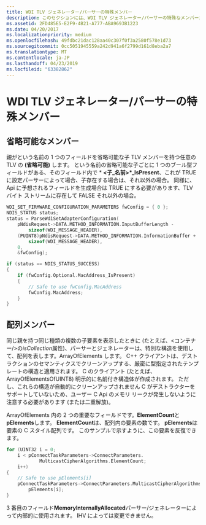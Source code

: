 ```yaml
---
title: WDI TLV ジェネレーター/パーサーの特殊メンバー
description: このセクションには、WDI TLV ジェネレーター/パーサーの特殊なメンバーがについて説明します
ms.assetid: 2FD485E5-E2F9-4B21-A777-ABA9693B1223
ms.date: 04/20/2017
ms.localizationpriority: medium
ms.openlocfilehash: 49fdbc21dac128aa40c307f0f3a2580f578e1d73
ms.sourcegitcommit: 0cc5051945559a242d941a6f2799d161d8eba2a7
ms.translationtype: MT
ms.contentlocale: ja-JP
ms.lasthandoff: 04/23/2019
ms.locfileid: "63382862"
---
```

# <a name="wdi-tlv-generatorparser-special-members"></a>WDI TLV ジェネレーター/パーサーの特殊メンバー


## <a name="optional-members"></a>省略可能なメンバー


親がという名前の 1 つのフィールドを省略可能な子 TLV メンバーを持つ任意の TLV の **(省略可能)** します。 という名前の省略可能な子ごとに 1 つのブール型フィールドがある、そのフィールド内で * **&lt;子\_名前&gt;*\_IsPresent**、これが TRUE に設定パーサーによって場合、子存在する場合は、それ以外の場合。 同様に、Api に予想されるフィールドを生成場合は TRUE にする必要があります、TLV バイト ストリームに存在して FALSE それ以外の場合。

```C++
WDI_SET_FIRMWARE_CONFIGURATION_PARAMETERS fwConfig = { 0 };
NDIS_STATUS status;
status = ParseWdiSetAdapterConfiguration(
    pNdisRequest->DATA.METHOD_INFORMATION.InputBufferLength - 
        sizeof(WDI_MESSAGE_HEADER),
    (PUINT8)pNdisRequest->DATA.METHOD_INFORMATION.InformationBuffer + 
        sizeof(WDI_MESSAGE_HEADER),
    0,
    &fwConfig);

if (status == NDIS_STATUS_SUCCESS)
{
    if (fwConfig.Optional.MacAddress_IsPresent)
    {
        // Safe to use fwConfig.MacAddress
        fwConfig.MacAddress;
    }
}
```

## <a name="array-members"></a>配列メンバー


同じ親を持つ同じ種類の複数の子要素を表示したときに (たとえば、&lt;コンテナー/&gt;の*isCollection*属性)、パーサーとジェネレーターは、特別な構造を使用して、配列を表します。ArrayOfElements します。 C++ クライアントは、デストラクションのセマンティクスでクリーンアップする、厳密に型指定されたテンプレートの構造と適用されます。 C のクライアント (たとえば、ArrayOfElementsOfUINT8) 明示的に名前付き構造体が作成されます。 ただし、これらの構造が自動的にクリーンアップされません C がデストラクターをサポートしていないため、ユーザー C Api のメモリ リークが発生しないように注意する必要があります (または二重解放)。

ArrayOfElements 内の 2 つの重要なフィールドです。**ElementCount**と**pElements**します。 **ElementCount**は、配列内の要素の数です。 **pElements**は要素の C スタイル配列です。 このサンプルで示すように、この要素を反復できます。

```C++
for (UINT32 i = 0;
    i < pConnectTaskParameters->ConnectParameters.
            MulticastCipherAlgorithms.ElementCount;
    i++)
{
    // Safe to use pElements[i]
    pConnectTaskParameters->ConnectParameters.MulticastCipherAlgorithms.
        pElements[i];
}
```

3 番目のフィールド**MemoryInternallyAllocated**パーサー/ジェネレーターによって内部的に使用されます。 IHV によっては変更できません。

 

 






